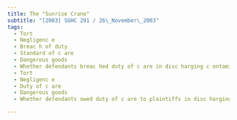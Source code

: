 ```yaml
---
title: The "Sunrise Crane" 
subtitle: "[2003] SGHC 291 / 26\_November\_2003"
tags:
  - Tort
  - Negligenc e
  - Breac h of duty
  - Standard of c are
  - Dangerous goods
  - Whether defendants breac hed duty of c are in disc harging c ontaminated nitric ac id into plaintiffs\' vessel without any warning of its nature and c harac teristic s
  - Tort
  - Negligenc e
  - Duty of c are
  - Dangerous goods
  - Whether defendants owed duty of c are to plaintiffs in disc harging c ontaminated nitric ac id into their vessel

---
```


